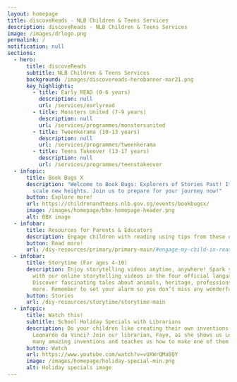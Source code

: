 ```yaml
---
layout: homepage
title: discoveReads - NLB Children & Teens Services
description: discoveReads - NLB Children & Teens Services
image: /images/drlogo.png
permalink: /
notification: null
sections:
  - hero:
      title: discoveReads
      subtitle: NLB Children & Teens Services
      background: /images/discovereads-herobanner-mar21.png
      key_highlights:
        - title: Early READ (0-6 years)
          description: null
          url: /services/earlyread
        - title: Monsters United (7-9 years)
          description: null
          url: /services/programmes/monstersunited
        - title: Tweenkerama (10-13 years)
          description: null
          url: /services/programmes/tweenkerama
        - title: Teens Takeover (13-17 years)
          description: null
          url: /services/programmes/teenstakeover
  - infopic:
      title: Book Bugs X
      description: "Welcome to Book Bugs: Explorers of Stories Past! It’s time to
        scale new heights. Join us to prepare for your journey now!"
      button: Explore more!
      url: https://childrenandteens.nlb.gov.sg/events/bookbugsx/
      image: /images/homepage/bbx-homepage-header.png
      alt: BBX image
  - infobar:
      title: Resources for Parents & Educators
      description: Engage children with reading using tips from these dedicated guides.
      button: Read more!
      url: /diy-resources/primary/primary-main/#engage-my-child-in-reading
  - infobar:
      title: Storytime (For ages 4-10)
      description: Enjoy storytelling videos anytime, anywhere! Spark your reading joy
        with our online storytelling videos in the four official languages.
        Discover fascinating tales about animals, heritage, professions and
        more. Remember to set your alarm so you don’t miss any wonderful videos!
      button: Stories
      url: /diy-resources/storytime/storytime-main
  - infopic:
      title: Watch this!
      subtitle: School Holiday Specials with Librarians
      description: Do your children like creating their own inventions just like
        Leonardo da Vinci? Join our librarian, Faye, as she shows us Leonardo’s
        many amazing inventions and teaches us how to make one of them.
      button: Watch
      url: https://www.youtube.com/watch?v=vUXWrQMa8QY
      image: /images/homepage/holiday-special-min.png
      alt: Holiday specials image
---
```

